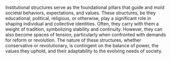 

Institutional structures serve as the foundational pillars that guide and mold societal behaviors, expectations, and values. These structures, be they educational, political, religious, or otherwise, play a significant role in shaping individual and collective identities. Often, they carry with them a weight of tradition, symbolizing stability and continuity. However, they can also become spaces of tension, particularly when confronted with demands for reform or revolution. The nature of these structures, whether conservative or revolutionary, is contingent on the balance of power, the values they uphold, and their adaptability to the evolving needs of society.


